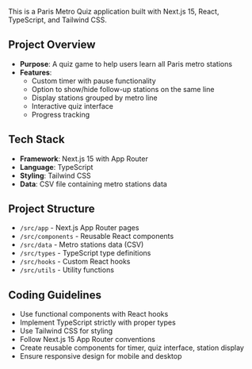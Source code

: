 <!-- Use this file to provide workspace-specific custom instructions to Copilot. For more details, visit https://code.visualstudio.com/docs/copilot/copilot-customization#_use-a-githubcopilotinstructionsmd-file -->

This is a Paris Metro Quiz application built with Next.js 15, React, TypeScript, and Tailwind CSS.

## Project Overview
- **Purpose**: A quiz game to help users learn all Paris metro stations
- **Features**: 
  - Custom timer with pause functionality
  - Option to show/hide follow-up stations on the same line
  - Display stations grouped by metro line
  - Interactive quiz interface
  - Progress tracking

## Tech Stack
- **Framework**: Next.js 15 with App Router
- **Language**: TypeScript
- **Styling**: Tailwind CSS
- **Data**: CSV file containing metro stations data

## Project Structure
- `/src/app` - Next.js App Router pages
- `/src/components` - Reusable React components
- `/src/data` - Metro stations data (CSV)
- `/src/types` - TypeScript type definitions
- `/src/hooks` - Custom React hooks
- `/src/utils` - Utility functions

## Coding Guidelines
- Use functional components with React hooks
- Implement TypeScript strictly with proper types
- Use Tailwind CSS for styling
- Follow Next.js 15 App Router conventions
- Create reusable components for timer, quiz interface, station display
- Ensure responsive design for mobile and desktop
